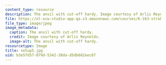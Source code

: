 ```yaml
---
content_type: resource
description: The anvil with cut-off hardy. Image courtesy of Arlis Reynolds.
file: https://ol-ocw-studio-app-qa.s3.amazonaws.com/courses/6-163-strobe-project-laboratory-fall-2005/b3e5fd57079d534238dad5db682eec67_setup5.jpg
file_type: image/jpeg
image_metadata:
  caption: The anvil with cut-off hardy.
  credit: Image courtesy of Arlis Reynolds.
  image-alt: The anvil with cut-off hardy.
resourcetype: Image
title: setup5.jpg
uid: b3e5fd57-079d-5342-38da-d5db682eec67
---
```

